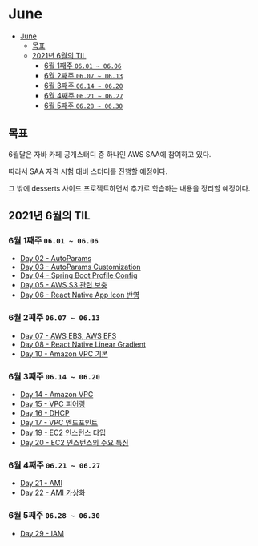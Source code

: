 # June

- [June](#june)
  - [목표](#목표)
  - [2021년 6월의 TIL](#2021년-6월의-til)
    - [6월 1째주 `06.01 ~ 06.06`](#6월-1째주-0601--0606)
    - [6월 2째주 `06.07 ~ 06.13`](#6월-2째주-0607--0613)
    - [6월 3째주 `06.14 ~ 06.20`](#6월-3째주-0614--0620)
    - [6월 4째주 `06.21 ~ 06.27`](#6월-4째주-0621--0627)
    - [6월 5째주 `06.28 ~ 06.30`](#6월-5째주-0628--0630)

## 목표

6월달은 자바 카페 공개스터디 중 하나인 AWS SAA에 참여하고 있다.

따라서 SAA 자격 시험 대비 스터디를 진행할 예정이다.

그 밖에 desserts 사이드 프로젝트하면서 추가로 학습하는 내용을 정리할 예정이다.

## 2021년 6월의 TIL

### 6월 1째주 `06.01 ~ 06.06`

* [Day 02 - AutoParams](day02.md)
* [Day 03 - AutoParams Customization](day03.md)
* [Day 04 - Spring Boot Profile Config](day04.md)
* [Day 05 - AWS S3 관련 보충](day05.md)
* [Day 06 - React Native App Icon 반영](day06.md)

### 6월 2째주 `06.07 ~ 06.13`

* [Day 07 - AWS EBS, AWS EFS](day07.md)
* [Day 08 - React Native Linear Gradient](day08.md)
* [Day 10 - Amazon VPC 기본](day10.md)

### 6월 3째주 `06.14 ~ 06.20`

* [Day 14 - Amazon VPC](day14.md)
* [Day 15 - VPC 피어링](day15.md)
* [Day 16 - DHCP](day16.md)
* [Day 17 - VPC 엔드포인트](day17.md)
* [Day 19 - EC2 인스턴스 타입](day19.md)
* [Day 20 - EC2 인스턴스의 주요 특징](day20.md)

### 6월 4째주 `06.21 ~ 06.27`

* [Day 21 - AMI](day21.md)
* [Day 22 - AMI 가상화](day22.md)

### 6월 5째주 `06.28 ~ 06.30`

* [Day 29 - IAM](day29.md)
